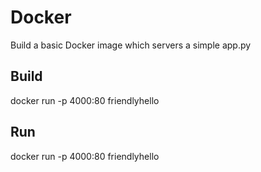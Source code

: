 # Docker

Build a basic Docker image which servers a simple app.py

## Build 

docker run -p 4000:80 friendlyhello 
 
## Run 

docker run -p 4000:80 friendlyhello 
 
